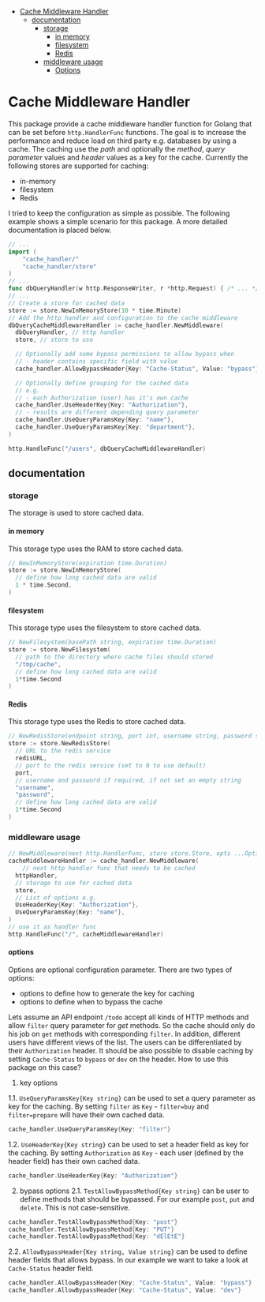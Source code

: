 - [Cache Middleware Handler](#cache-middleware-handler)
  * [documentation](#documentation)
    + [storage](#storage)
      - [in memory](#in-memory)
      - [filesystem](#filesystem)
      - [Redis](#redis)
    + [middleware usage](#middleware-usage)
      - [Options](#options)

# Cache Middleware Handler
This package provide a cache middleware handler function for Golang that can be set before `http.HandlerFunc` functions.
The goal is to increase the performance and reduce load on third party e.g. databases by using a cache.
The caching use the *path* and optionally the *method*, *query parameter* values and *header* values as a key for the cache.
Currently the following stores are supported for caching:
- in-memory
- filesystem
- Redis

I tried to keep the configuration as simple as possible.
The following example shows a simple scenario for this package.
A more detailed documentation is placed below.
```go
// ...
import (
	"cache_handler/"
	"cache_handler/store"
)
// ...
func dbQueryHandler(w http.ResponseWriter, r *http.Request) { /* ... */ }
// ...
// Create a store for cached data
store := store.NewInMemoryStore(10 * time.Minute)
// Add the http handler and configuration to the cache middleware
dbQueryCacheMiddlewareHandler := cache_handler.NewMiddleware(
  dbQueryHandler, // http handler
  store, // store to use

  // Optionally add some bypass permissions to allow bypass when
  // - header contains specific field with value
  cache_handler.AllowBypassHeader{Key: "Cache-Status", Value: "bypass"},

  // Optionally define grouping for the cached data
  // e.g.
  // - each Authorization (user) has it's own cache
  cache_handler.UseHeaderKey{Key: "Authorization"},
  // - results are different depending query parameter
  cache_handler.UseQueryParamsKey{Key: "name"},
  cache_handler.UseQueryParamsKey{Key: "department"},
)

http.HandleFunc("/users", dbQueryCacheMiddlewareHandler)
```

## documentation
### storage
The storage is used to store cached data.
#### in memory
This storage type uses the RAM to store cached data.
```go
// NewInMemoryStore(expiration time.Duration)
store := store.NewInMemoryStore(
  // define how long cached data are valid
  1 * time.Second,
)
```
#### filesystem
This storage type uses the filesystem to store cached data.
```go
// NewFilesystem(basePath string, expiration time.Duration)
store := store.NewFilesystem(
  // path to the directory where cache files should stored
  "/tmp/cache",
  // define how long cached data are valid
  1*time.Second
)
```
#### Redis
This storage type uses the Redis to store cached data.
```go
// NewRedisStore(endpoint string, port int, username string, password string, expiration time.Duration)
store := store.NewRedisStore(
  // URL to the redis service
  redisURL,
  // port to the redis service (set to 0 to use default)
  port,
  // username and password if required, if not set an empty string
  "username",
  "password",
  // define how long cached data are valid
  1*time.Second
)
```
### middleware usage
```go
// NewMiddleware(next http.HandlerFunc, store store.Store, opts ...Options)
cacheMiddlewareHandler := cache_handler.NewMiddleware(
	// next http handler func that needs to be cached
  httpHandler,
  // storage to use for cached data
  store,
  // List of options e.g.
  UseHeaderKey{Key: "Authorization"},
  UseQueryParamsKey{Key: "name"},
)
// use it as handler func
http.HandleFunc("/", cacheMiddlewareHandler)
```
#### options
Options are optional configuration parameter.
There are two types of options:
- options to define how to generate the key for caching
- options to define when to bypass the cache

Lets assume an API endpoint `/todo` accept all kinds of HTTP methods and allow `filter` query parameter for *get* methods.
So the cache should only do his job on `get` methods with corresponding `filter`.
In addition, different users have different views of the list.
The users can be differentiated by their `Authorization` header.
It should be also possible to disable caching by setting `Cache-Status` to `bypass` or `dev` on the header.
How to use this package on this case?
1. key options

1.1. `UseQueryParamsKey{Key string}` can be used to set a query parameter as key for the caching.
By setting `filter` as `Key` - `filter=buy` and `filter=prepare` will have their own cached data.
```go
cache_handler.UseQueryParamsKey{Key: "filter"}
```
1.2. `UseHeaderKey{Key string}` can be used to set a header field as key for the caching.
By setting `Authorization` as `Key` - each user (defined by the header field) has their own cached data.
```go
cache_handler.UseHeaderKey{Key: "Authorization"}
```

2. bypass options
2.1. `TestAllowBypassMethod{Key string}` can be user to define methods that should be bypassed.
For our example `post`, `put` and `delete`.
This is not case-sensitive.
```go
cache_handler.TestAllowBypassMethod{Key: "post"}
cache_handler.TestAllowBypassMethod{Key: "PUT"}
cache_handler.TestAllowBypassMethod{Key: "dElEtE"}
```
2.2. `AllowBypassHeader{Key string, Value string}` can be used to define header fields that allows bypass. In our example we want to take a look at `Cache-Status` header field.
```go
cache_handler.AllowBypassHeader{Key: "Cache-Status", Value: "bypass"}
cache_handler.AllowBypassHeader{Key: "Cache-Status", Value: "dev"}
```
